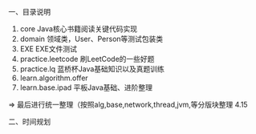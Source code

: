 一、目录说明
1. core Java核心书籍阅读关键代码实现
2. domain 领域类，User、Person等测试包装类
3. EXE EXE文件测试
4. practice.leetcode 刷LeetCode的一些好题
5. practice.lq 蓝桥杯Java基础知识以及真题训练
6. learn.algorithm.offer 
7. learn.base.ipad 平板Java基础、进阶整理

=> 最后进行统一整理（按照alg,base,network,thread,jvm,等分版块整理
4.15 

二、时间规划


